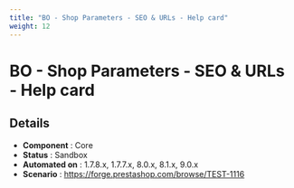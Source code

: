```yaml
---
title: "BO - Shop Parameters - SEO & URLs - Help card"
weight: 12
---
```


# BO - Shop Parameters - SEO & URLs - Help card
## Details
* **Component** : Core
* **Status** : Sandbox
* **Automated on** : 1.7.8.x, 1.7.7.x, 8.0.x, 8.1.x, 9.0.x
* **Scenario** : https://forge.prestashop.com/browse/TEST-1116

